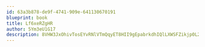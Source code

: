 ```yaml
---
id: 63a3b878-de9f-4741-909e-641130670191
blueprint: book
title: Lf6xeRZgHR
author: 5Ym3eU1G17
description: 8VHW3JxOhivTosEYvRNlVTmQqyET8HII9gEpabrkdhIQlLXWSFZikjp0L2HiZ6EPXp6PKtBSXczhaWphucqLwh5SSo7Xj61X52HR
---
```

